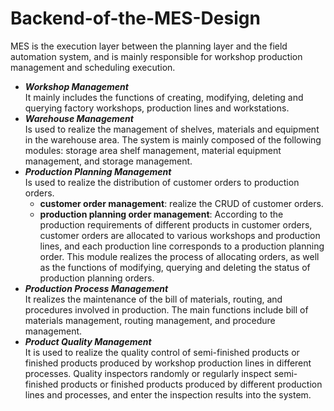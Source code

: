 # Backend-of-the-MES-Design
MES is the execution layer between the planning layer and the field automation system, and is mainly responsible for workshop production management and scheduling execution.  
* **_Workshop Management_**  
It mainly includes the functions of creating, modifying, deleting and querying factory workshops, production lines and workstations.
* **_Warehouse Management_**  
Is used to realize the management of shelves, materials and equipment in the warehouse area. The system is mainly composed of the following modules: storage area shelf management, material equipment management, and storage management.  
* **_Production Planning Management_**  
Is used to realize the distribution of customer orders to production orders.  
    * **customer order management**: realize the CRUD of customer orders.
    * **production planning order management**: According to the production requirements of different products in customer orders, customer orders are allocated to various workshops and production lines, and each production line corresponds to a production planning order. This module realizes the process of allocating orders, as well as the functions of modifying, querying and deleting the status of production planning orders.  
* **_Production Process Management_**  
It realizes the maintenance of the bill of materials, routing, and procedures involved in production. The main functions include bill of materials management, routing management, and procedure management.
* **_Product Quality Management_**  
It is used to realize the quality control of semi-finished products or finished products produced by workshop production lines in different processes. Quality inspectors randomly or regularly inspect semi-finished products or finished products produced by different production lines and processes, and enter the inspection results into the system.
